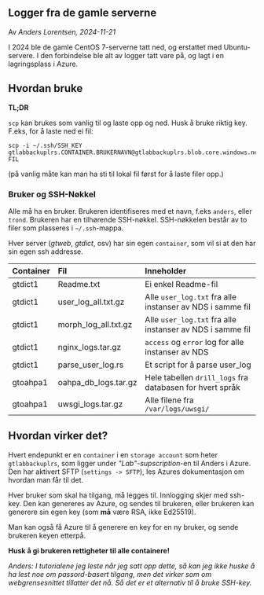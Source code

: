 ## Logger fra de gamle serverne

Av _Anders Lorentsen, 2024-11-21_

I 2024 ble de gamle CentOS 7-serverne tatt ned, og erstattet med Ubuntu-
servere. I den forbindelse ble alt av logger tatt vare på, og lagt i en
lagringsplass i Azure.


## Hvordan bruke

__TL;DR__

`scp` kan brukes som vanlig til og laste opp og ned. Husk å bruke riktig key.
F.eks, for å laste ned ei fil:

```
scp -i ~/.ssh/SSH_KEY gtlabbackuplrs.CONTAINER.BRUKERNAVN@gtlabbackuplrs.blob.core.windows.net:/FIL FIL
```

(på vanlig måte kan man ha sti til lokal fil først for å laste filer opp.)


### Bruker og SSH-Nøkkel

Alle må ha en bruker. Brukeren identifiseres med et navn, f.eks `anders`, eller
`trond`. Brukeren har en tilhørende SSH-nøkkel. SSH-nøkkelen består av to
filer som plasseres i `~/.ssh`-mappa.

Hver server (_gtweb_, _gtdict_, osv) har sin egen `container`, som vil si
at den har sin egen ssh addresse.

| Container  | Fil                   | Inneholder |
| :--------- | :-------------------- | :--------- |
| gtdict1    | Readme.txt | Ei enkel Readme-fil |
| gtdict1    | user_log_all.txt.gz   | Alle `user_log.txt` fra alle instanser av NDS i samme fil |
| gtdict1    | morph_log_all.txt.gz   | Alle `user_log.txt` fra alle instanser av NDS i samme fil |
| gtdict1    | nginx_logs.tar.gz | `access` og `error` log for alle instanser av NDS |
| gtdict1    | parse_user_log.rs | Et script for å parse user_log |
| gtoahpa1   | oahpa_db_logs.tar.gz | Hele tabellen `drill_logs` fra databasen for hvert språk |
| gtoahpa1   | uwsgi_logs.tar.gz | Alle filene fra `/var/logs/uwsgi/` |


## Hvordan virker det?

Hvert endepunkt er en `container` i en `storage account` som heter
`gtlabbackuplrs`, som ligger under _"Lab"-supscription_-en til Anders i Azure.
Den har aktivert SFTP (`settings -> SFTP`), les Azures dokumentasjon om hvordan
man får til det.

Hver bruker som skal ha tilgang, må legges til. Innlogging skjer med ssh-key.
Den kan genereres av Azure, og sendes til brukeren, eller brukeren kan
generere sin egen key (som __må__ være RSA, ikke Ed25519).

Man kan også få Azure til å generere en key for en ny bruker, og sende brukeren
keyen etterpå.

__Husk å gi brukeren rettigheter til alle containere!__

_Anders: I tutorialene jeg leste når jeg satt opp dette, så kan jeg ikke huske
å ha lest noe om passord-basert tilgang, men det virker som om webgrensesnittet
tillatter det nå. Så det er et alternativ til å bruke SSH-key._
